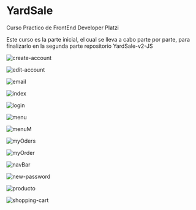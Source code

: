 # YardSale
Curso Practico de FrontEnd Developer Platzi

Este curso es la parte inicial, el cual se lleva a cabo parte por parte, para finalizarlo en la segunda parte repositorio YardSale-v2-JS

![create-account](https://user-images.githubusercontent.com/73662671/221721931-3412153c-1802-4c19-975a-cb537ab5e688.PNG)

![edit-account](https://user-images.githubusercontent.com/73662671/221721932-78e6a463-eedb-40cf-b1a6-e940c346a7aa.PNG)

![email](https://user-images.githubusercontent.com/73662671/221721933-2bfe296c-3b3b-4275-afce-64a396b42b69.PNG)

![index](https://user-images.githubusercontent.com/73662671/221721935-5598daee-aae8-4015-b207-fafadf476de1.PNG)

![login](https://user-images.githubusercontent.com/73662671/221721937-aadd5fb3-6cd4-4850-8f78-b8b2843ba327.PNG)

![menu](https://user-images.githubusercontent.com/73662671/221721939-25faac2f-1d03-4778-bd42-1b1688080ceb.PNG)

![menuM](https://user-images.githubusercontent.com/73662671/221721940-6479ab51-278f-4c51-b705-d308183e77d2.PNG)

![myOders](https://user-images.githubusercontent.com/73662671/221721943-219c428b-add6-4a61-9aff-03b4691c08ed.PNG)

![myOrder](https://user-images.githubusercontent.com/73662671/221721944-f1d47de1-7701-4233-b21e-3e7b6f5697cf.PNG)

![navBar](https://user-images.githubusercontent.com/73662671/221721946-ed85976b-c873-444e-aebb-3cc9f743cbf5.PNG)

![new-password](https://user-images.githubusercontent.com/73662671/221721947-92a41401-c4e0-4e27-92d6-b85be24517dd.PNG)

![producto](https://user-images.githubusercontent.com/73662671/221721948-eeb5ca0a-41bb-4185-b343-774d1977075d.PNG)


![shopping-cart](https://user-images.githubusercontent.com/73662671/221721954-8d89fd2c-21d1-41ec-a271-adc4ebe5f88f.PNG)

